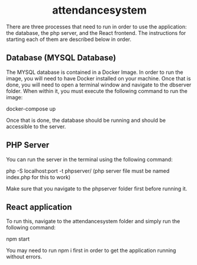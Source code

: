 # <center>attendancesystem</center>
There are three processes that need to run in order to use the application: the database, the php server, and the React frontend. The instructions for starting each of them are described below in order.
## Database (MYSQL Database)
The MYSQL database is contained in a Docker Image. In order to run the image, you will need to have Docker installed on your machine. Once that is done, you will need to open a terminal window and navigate to the dbserver folder. When within it, you must execute the following command to run the image:

docker-compose up

Once that is done, the database should be running and should be accessible to the server.
## PHP Server
You can run the server in the terminal using the following command:

php -S localhost:port -t phpserver/ (php server file must be named index.php for this to work)

Make sure that you navigate to the phpserver folder first before running it.

## React application
To run this, navigate to the attendancesystem folder and simply run the following command:

npm start

You may need to run npm i first in order to get the application running without errors.